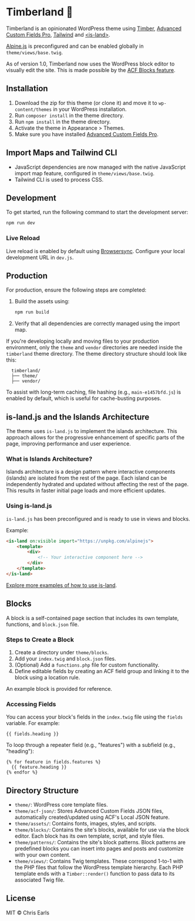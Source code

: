 # Timberland :evergreen_tree:

Timberland is an opinionated WordPress theme using [Timber](https://www.upstatement.com/timber/), [Advanced Custom Fields Pro](https://www.advancedcustomfields.com/), [Tailwind](https://tailwindcss.com/) and [&lt;is-land&gt;](https://is-land.11ty.dev/).

[Alpine.js](https://github.com/alpinejs/alpine) is preconfigured and can be enabled globally in `theme/views/base.twig`.

As of version 1.0, Timberland now uses the WordPress block editor to visually edit the site. This is made possible by the [ACF Blocks feature](https://www.advancedcustomfields.com/resources/blocks/).

## Installation

1. Download the zip for this theme (or clone it) and move it to `wp-content/themes` in your WordPress installation.
2. Run `composer install` in the theme directory.
3. Run `npm install` in the theme directory.
4. Activate the theme in Appearance > Themes.
5. Make sure you have installed [Advanced Custom Fields Pro](https://www.advancedcustomfields.com/).

## Import Maps and Tailwind CLI

- JavaScript dependencies are now managed with the native JavaScript import map feature, configured in `theme/views/base.twig`.
- Tailwind CLI is used to process CSS.

## Development

To get started, run the following command to start the development server:

```bash
npm run dev
```

### Live Reload

Live reload is enabled by default using [Browsersync](https://browsersync.io/). Configure your local development URL in `dev.js`.

## Production

For production, ensure the following steps are completed:

1. Build the assets using:

   ```bash
   npm run build
   ```

2. Verify that all dependencies are correctly managed using the import map.

If you're developing locally and moving files to your production environment, only the `theme` and `vendor` directories are needed inside the `timberland` theme directory. The theme directory structure should look like this:

```
  timberland/
  ├── theme/
  ├── vendor/
```

To assist with long-term caching, file hashing (e.g., `main-e1457bfd.js`) is enabled by default, which is useful for cache-busting purposes.

## is-land.js and the Islands Architecture

The theme uses `is-land.js` to implement the islands architecture. This approach allows for the progressive enhancement of specific parts of the page, improving performance and user experience.

### What is Islands Architecture?

Islands architecture is a design pattern where interactive components (islands) are isolated from the rest of the page. Each island can be independently hydrated and updated without affecting the rest of the page. This results in faster initial page loads and more efficient updates.

### Using is-land.js

`is-land.js` has been preconfigured and is ready to use in views and blocks.

Example:

```html
<is-land on:visible import="https://unpkg.com/alpinejs">
    <template>
        <div>
            <!-- Your interactive component here -->
        </div>
    </template>
</is-land>
```

[Explore more examples of how to use is-land](https://is-land.11ty.dev/).

## Blocks

A block is a self-contained page section that includes its own template, functions, and `block.json` file.

### Steps to Create a Block

1. Create a directory under `theme/blocks`.
2. Add your `index.twig` and `block.json` files.
3. (Optional) Add a `functions.php` file for custom functionality.
4. Define editable fields by creating an ACF field group and linking it to the block using a location rule.

An example block is provided for reference.

### Accessing Fields

You can access your block's fields in the `index.twig` file using the `fields` variable. For example:

```twig
{{ fields.heading }}
```

To loop through a repeater field (e.g., "features") with a subfield (e.g., "heading"):

```twig
{% for feature in fields.features %}
  {{ feature.heading }}
{% endfor %}
```

## Directory Structure

- `theme/`: WordPress core template files.
- `theme/acf-json/`: Stores Advanced Custom Fields JSON files, automatically created/updated using ACF's Local JSON feature.
- `theme/assets/`: Contains fonts, images, styles, and scripts.
- `theme/blocks/`: Contains the site's blocks, available for use via the block editor. Each block has its own template, script, and style files.
- `theme/patterns/`: Contains the site's block patterns. Block patterns are predefined blocks you can insert into pages and posts and customize with your own content.
- `theme/views/`: Contains Twig templates. These correspond 1-to-1 with the PHP files that follow the WordPress template hierarchy. Each PHP template ends with a `Timber::render()` function to pass data to its associated Twig file.

## License

MIT © Chris Earls

